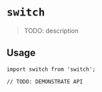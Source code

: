 # `switch`

> TODO: description

## Usage

```
import switch from 'switch';

// TODO: DEMONSTRATE API
```
